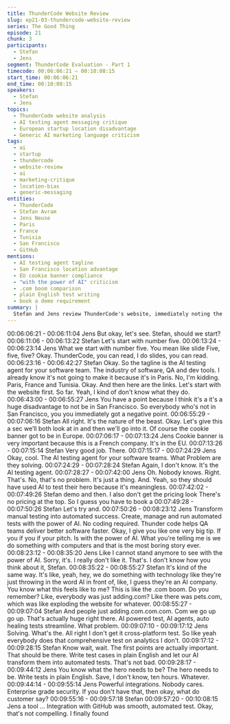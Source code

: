 ```yaml
---
title: ThunderCode Website Review
slug: ep21-03-thundercode-website-review
series: The Good Thing
episode: 21
chunk: 3
participants:
  - Stefan
  - Jens
segment: ThunderCode Evaluation - Part 1
timecode: 00:06:06:21 – 00:10:08:15
start_time: 00:06:06:21
end_time: 00:10:08:15
speakers:
  - Stefan
  - Jens
topics:
  - ThunderCode website analysis
  - AI testing agent messaging critique
  - European startup location disadvantage
  - Generic AI marketing language criticism
tags:
  - ai
  - startup
  - thundercode
  - website-review
  - ai
  - marketing-critique
  - location-bias
  - generic-messaging
entities:
  - ThunderCode
  - Stefan Avram
  - Jens Neuse
  - Paris
  - France
  - Tunisia
  - San Francisco
  - GitHub
mentions:
  - AI testing agent tagline
  - San Francisco location advantage
  - EU cookie banner compliance
  - "with the power of AI" criticism
  - .com boom comparison
  - plain English test writing
  - book a demo requirement
summary: |
  Stefan and Jens review ThunderCode's website, immediately noting the location disadvantage of being in Paris rather than San Francisco. They criticize the generic "AI testing agent" messaging and the overuse of "with the power of AI" language, comparing it to the .com boom. While they find some merit in the plain English test writing feature, they struggle to understand the clear value proposition and note the lack of transparent pricing.
---
```


00:06:06:21 - 00:06:11:04
Jens
But okay, let's see. Stefan, should we start?
00:06:11:06 - 00:06:13:22
Stefan
Let's start with number five.
00:06:13:24 - 00:06:23:14
Jens
What we start with number five. You mean like slide Five, five, five? Okay. ThunderCode, you
can read, I do slides, you can read.
00:06:23:16 - 00:06:42:27
Stefan
Okay. So the tagline is the AI testing agent for your software team. The industry of software, QA
and dev tools. I already know it's not going to make it because it's in Paris. No, I'm kidding.
Paris, France and Tunisia. Okay. And then here are the links. Let's start with the website first. So
far. Yeah, I kind of don't know what they do.
00:06:43:00 - 00:06:55:27
Jens
You have a point because I think it's a it's a huge disadvantage to not be in San Francisco. So
everybody who's not in San Francisco, you you immediately got a negative point.
00:06:55:29 - 00:07:06:16
Stefan
All right. It's the nature of the beast. Okay. Let's give this a sec we’ll both look at in and then
we'll go into it. Of course the cookie banner got to be in Europe.
00:07:06:17 - 00:07:13:24
Jens
Cookie banner is very important because this is a French company. It's in the EU.
00:07:13:26 - 00:07:15:14
Stefan
Very good job. There.
00:07:15:17 - 00:07:24:29
Jens
Okay, cool. The AI testing agent for your software teams. What Problem are they solving.
00:07:24:29 - 00:07:28:24
Stefan
Again, I don't know. It's the AI testing agent.
00:07:28:27 - 00:07:42:00
Jens
Oh. Nobody knows. Right. That's. No, that's no problem. It's just a thing. And. Yeah, so they
should have used AI to test their hero because it's meaningless.
00:07:42:02 - 00:07:49:26
Stefan
demo and then.
I also don't get the pricing look There's no pricing at the top. So I guess you have to book a
00:07:49:28 - 00:07:50:26
Stefan
Let's try and.
00:07:50:26 - 00:08:23:12
Jens
Transform manual testing into automated success. Create, manage and run automated tests
with the power of AI. No coding required. Thunder code helps QA teams deliver better software
faster. Okay, I give you like one very big tip. If you if you if your pitch. Is with the power of AI.
What you're telling me is we do something with computers and that is the most boring story
ever.
00:08:23:12 - 00:08:35:20
Jens
Like I cannot stand anymore to see with the power of AI. Sorry, it's. I really don't like it. That's. I
don't know how you think about it, Stefan.
00:08:35:22 - 00:08:55:27
Stefan
It's kind of the same way. It's like, yeah, hey, we do something with technology like they're just
throwing in the word AI in front of, like, I guess they're an AI company. You know what this feels
like to me? This is like the .com boom. Do you remember? Like, everybody was just
adding.com? Like there was pets.com, which was like exploding the website for whatever.
00:08:55:27 - 00:09:07:04
Stefan
And people just adding.com.com.com. Com we go up go up. That's actually huge right there. AI
powered test, AI agents, auto healing tests streamline. What problem.
00:09:07:10 - 00:09:17:12
Jens
Solving. What's the. All right I don't get it cross-platform test. So like yeah everybody does that
comprehensive test on analytics I don't.
00:09:17:12 - 00:09:28:15
Stefan
Know wait, wait. The first points are actually important. That should be there. Write test cases in
plain English and let our AI transform them into automated tests. That's not bad.
00:09:28:17 - 00:09:44:12
Jens
You know what the hero needs to be? The hero needs to be. Write tests in plain English. Save, I
don't know, ten hours. Whatever.
00:09:44:14 - 00:09:55:14
Jens
Powerful integrations. Nobody cares. Enterprise grade security. If you don't have that, then
okay, what do customer say?
00:09:55:16 - 00:09:57:18
Stefan
00:09:57:20 - 00:10:08:15
Jens
a tool ...
Integration with GitHub was smooth, automated test. Okay, that's not compelling. I finally found
